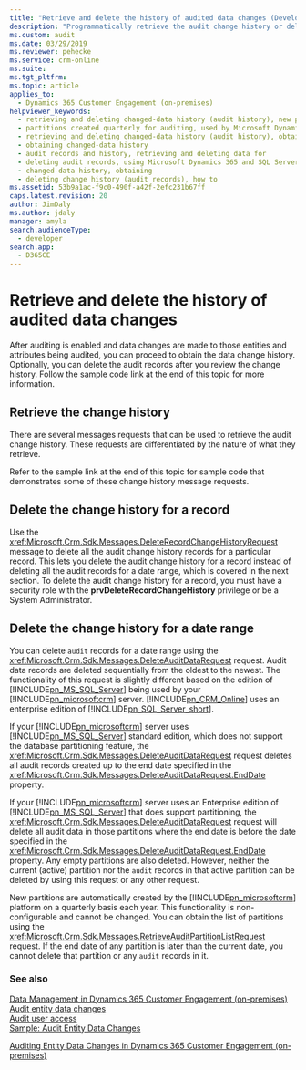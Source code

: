 ```yaml
---
title: "Retrieve and delete the history of audited data changes (Developer Guide for Dynamics 365 Customer Engagement (on-premises)) | MicrosoftDocs"
description: "Programmatically retrieve the audit change history or delete audit records."
ms.custom: audit
ms.date: 03/29/2019
ms.reviewer: pehecke
ms.service: crm-online
ms.suite: 
ms.tgt_pltfrm: 
ms.topic: article
applies_to: 
  - Dynamics 365 Customer Engagement (on-premises)
helpviewer_keywords: 
  - retrieving and deleting changed-data history (audit history), new partitions created quarterly
  - partitions created quarterly for auditing, used by Microsoft Dynamics 365 and SQL Server with auditing
  - retrieving and deleting changed-data history (audit history), obtaining a list of partitions
  - obtaining changed-data history
  - audit records and history, retrieving and deleting data for
  - deleting audit records, using Microsoft Dynamics 365 and SQL Server with auditing
  - changed-data history, obtaining
  - deleting change history (audit records), how to
ms.assetid: 53b9a1ac-f9c0-490f-a42f-2efc231b67ff
caps.latest.revision: 20
author: JimDaly
ms.author: jdaly
manager: amyla
search.audienceType: 
  - developer
search.app: 
  - D365CE
---
```

# Retrieve and delete the history of audited data changes

After auditing is enabled and data changes are made to those entities and attributes being audited, you can proceed to obtain the data change history. Optionally, you can delete the audit records after you review the change history. Follow the sample code link at the end of this topic for more information.  
  
## Retrieve the change history 
 
 There are several messages requests that can be used to retrieve the audit change history. These requests are differentiated by the nature of what they retrieve. 
<!-- Bug 696490 should make the Audit entity public again: Refer to the topic  [Audit Entity](entities/audit.md) for a list of message requests related to auditing. -->
Refer to the sample link at the end of this topic for sample code that demonstrates some of these change history message requests.

## Delete the change history for a record
 
 Use the <xref:Microsoft.Crm.Sdk.Messages.DeleteRecordChangeHistoryRequest> message to delete all the audit change history records for a particular record. This lets you delete the audit change history for a record instead of deleting all the audit records for a date range, which is covered in the next section. To delete the audit change history for a record, you must have a security role with the **prvDeleteRecordChangeHistory** privilege or be a System Administrator.

## Delete the change history for a date range

 You can delete `audit` records for a date range using the <xref:Microsoft.Crm.Sdk.Messages.DeleteAuditDataRequest> request. Audit data records are deleted sequentially from the oldest to the newest. The functionality of this request is slightly different based on the edition of [!INCLUDE[pn_MS_SQL_Server](../includes/pn-ms-sql-server.md)] being used by your [!INCLUDE[pn_microsoftcrm](../includes/pn-microsoftcrm.md)] server. [!INCLUDE[pn_CRM_Online](../includes/pn-crm-online.md)] uses an enterprise edition of [!INCLUDE[pn_SQL_Server_short](../includes/pn-sql-server-short.md)].

 If your [!INCLUDE[pn_microsoftcrm](../includes/pn-microsoftcrm.md)] server uses [!INCLUDE[pn_MS_SQL_Server](../includes/pn-ms-sql-server.md)] standard edition, which does not support the database partitioning feature, the <xref:Microsoft.Crm.Sdk.Messages.DeleteAuditDataRequest> request deletes all audit records created up to the end date specified in the <xref:Microsoft.Crm.Sdk.Messages.DeleteAuditDataRequest.EndDate> property.

 If your [!INCLUDE[pn_microsoftcrm](../includes/pn-microsoftcrm.md)] server uses an Enterprise edition of [!INCLUDE[pn_MS_SQL_Server](../includes/pn-ms-sql-server.md)] that does support partitioning, the <xref:Microsoft.Crm.Sdk.Messages.DeleteAuditDataRequest> request will delete all audit data in those partitions where the end date is before the date specified in the <xref:Microsoft.Crm.Sdk.Messages.DeleteAuditDataRequest.EndDate> property. Any empty partitions are also deleted. However, neither the current (active) partition nor the `audit` records in that active partition can be deleted by using this request or any other request.

 New partitions are automatically created by the [!INCLUDE[pn_microsoftcrm](../includes/pn-microsoftcrm.md)] platform on a quarterly basis each year. This functionality is non-configurable and cannot be changed. You can obtain the list of partitions using the <xref:Microsoft.Crm.Sdk.Messages.RetrieveAuditPartitionListRequest> request. If the end date of any partition is later than the current date, you cannot delete that partition or any `audit` records in it.  

### See also

 [Data Management in Dynamics 365 Customer Engagement (on-premises)](manage-data.md)<br />
 [Audit entity data changes](audit-entity-data-changes.md)<br />
 [Audit user access](audit-user-access.md) <br />
 [Sample: Audit Entity Data Changes](sample-audit-entity-data-changes.md)<br />
<!-- Bug 696490 should make the Audit entity public again: [Audit Entity](entities/audit.md)<br /> -->
 [Auditing Entity Data Changes in Dynamics 365 Customer Engagement (on-premises)](audit-entity-data-changes.md)<br />
